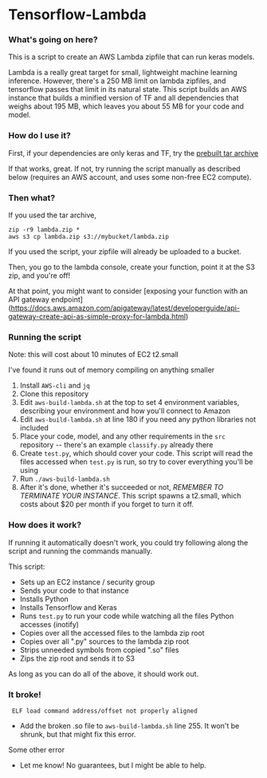 # Tensorflow-Lambda

### What's going on here?
This is a script to create an AWS Lambda zipfile that can run keras models. 

Lambda is a really great target for small, lightweight machine learning inference. 
However, there's a 250 MB limit on lambda zipfiles, and tensorflow passes that limit in its natural state.
This script builds an AWS instance that builds a minified version of TF and all dependencies that weighs about 195 MB, which leaves you about 55 MB for your code and model.

### How do I use it?
First, if your dependencies are only keras and TF, try the [prebuilt tar archive](https://github.com/antonpaquin/Tensorflow-Lambda/releases)

If that works, great. If not, try running the script manually as described below (requires an AWS account, and uses some non-free EC2 compute).

### Then what?
If you used the tar archive,

``` 
zip -r9 lambda.zip *
aws s3 cp lambda.zip s3://mybucket/lambda.zip
```

If you used the script, your zipfile will already be uploaded to a bucket.

Then, you go to the lambda console, create your function, point it at the S3 zip, and you're off!

At that point, you might want to consider [exposing your function with an API gateway endpoint] (https://docs.aws.amazon.com/apigateway/latest/developerguide/api-gateway-create-api-as-simple-proxy-for-lambda.html)

### Running the script
Note: this will cost about 10 minutes of EC2 t2.small

I've found it runs out of memory compiling on anything smaller

1. Install ```AWS-cli``` and ```jq```
2. Clone this repository
3. Edit ```aws-build-lambda.sh``` at the top to set 4 environment variables, describing your environment and how you'll connect to Amazon
4. Edit ```aws-build-lambda.sh``` at line 180 if you need any python libraries not included
5. Place your code, model, and any other requirements in the ```src``` repository -- there's an example ```classify.py``` already there
6. Create ```test.py```, which should cover your code. This script will read the files accessed when ```test.py``` is run, so try to cover everything you'll be using
7. Run ```./aws-build-lambda.sh```
8. After it's done, whether it's succeeded or not, *REMEMBER TO TERMINATE YOUR INSTANCE*. This script spawns a t2.small, which costs about $20 per month if you forget to turn it off.

### How does it work?
If running it automatically doesn't work, you could try following along the script and running the commands manually.

This script:
- Sets up an EC2 instance / security group
- Sends your code to that instance
- Installs Python
- Installs Tensorflow and Keras
- Runs ```test.py``` to run your code while watching all the files Python accesses (inotify)
- Copies over all the accessed files to the lambda zip root
- Copies over all ".py" sources to the lambda zip root
- Strips unneeded symbols from copied ".so" files
- Zips the zip root and sends it to S3

As long as you can do all of the above, it should work out.

### It broke!

``` ELF load command address/offset not properly aligned```
- Add the broken .so file to ```aws-build-lambda.sh``` line 255. It won't be shrunk, but that might fix this error.

Some other error
- Let me know! No guarantees, but I might be able to help.
